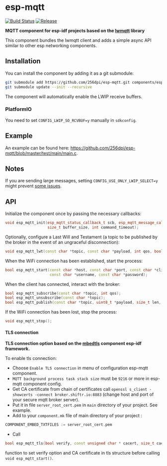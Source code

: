 # esp-mqtt

[![Build Status](https://travis-ci.org/256dpi/esp-mqtt.svg?branch=master)](https://travis-ci.org/256dpi/esp-mqtt)
[![Release](https://img.shields.io/github/release/256dpi/esp-mqtt.svg)](https://github.com/256dpi/esp-mqtt/releases)

**MQTT component for esp-idf projects based on the [lwmqtt](https://github.com/256dpi/lwmqtt) library**

This component bundles the lwmqtt client and adds a simple async API similar to other esp networking components.

## Installation

You can install the component by adding it as a git submodule:

```bash
git submodule add https://github.com/256dpi/esp-mqtt.git components/esp-mqtt
git submodule update --init --recursive
```

The component will automatically enable the LWIP receive buffers.

### PlatformIO

You need to set `CONFIG_LWIP_SO_RCVBUF=y` manually in `sdkconfig`.

## Example

An example can be found here: https://github.com/256dpi/esp-mqtt/blob/master/test/main/main.c.

## Notes

If you are sending large messages, setting `CONFIG_USE_ONLY_LWIP_SELECT=y` might prevent [some issues](https://github.com/espressif/esp-mqtt/issues/48).

## API

Initialize the component once by passing the necessary callbacks:

```c++
void esp_mqtt_init(esp_mqtt_status_callback_t scb, esp_mqtt_message_callback_t mcb,
                   size_t buffer_size, int command_timeout);
```

Optionally, configure a Last Will and Testament (a topic to be published by the broker in the event of an ungraceful disconnection):

```c++
void esp_mqtt_lwt(const char *topic, const char *payload, int qos, bool retained);
```

When the WiFi connection has been established, start the process:

```c++
bool esp_mqtt_start(const char *host, const char *port, const char *client_id,
                    const char *username, const char *password);
```

When the client has connected, interact with the broker:

```c++
bool esp_mqtt_subscribe(const char *topic, int qos);
bool esp_mqtt_unsubscribe(const char *topic);
bool esp_mqtt_publish(const char *topic, uint8_t *payload, size_t len, int qos, bool retained);
```

If the WiFi connection has been lost, stop the process:

```c++
void esp_mqtt_stop();
```
#### TLS connection

**TLS connection option based on the [mbedtls](https://github.com/espressif/esp-idf/tree/master/components/mbedtls) component esp-idf framework.**

To enable tls connection:
 + Choose ```Enable TLS connection``` in menu of configuration esp-mqtt component.
 + ```MQTT background process task stack size``` must be ```9216``` or more in esp-mqtt component config.
 + Get CA certificate from chain of certificates call ```openssl s_client -showcerts -connect broker.shiftr.io:8883```
 (change host and port of your secure mqtt broker server).
 + Put it in file ```server_root_cert.pem``` in `main` directory of your project. See example.
 + Add to your `component.mk` file of main directory of your project :
 ```c++
 COMPONENT_EMBED_TXTFILES := server_root_cert.pem
 ```
 + Call
 ```c++
 bool esp_mqtt_tls(bool verify, const unsigned char * cacert, size_t cacert_len);
 ```
 function to set verify option and CA certificate in tls structure before calling ```void esp_mqtt_start()```.
 
 